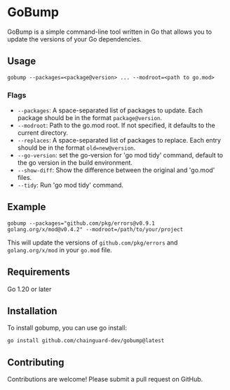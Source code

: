 # GoBump
GoBump is a simple command-line tool written in Go that allows you to update the versions of your Go dependencies.

## Usage

```shell
gobump --packages=<package@version> ... --modroot=<path to go.mod>
```

### Flags

* `--packages`: A space-separated list of packages to update. Each package should be in the format `package@version`.
* `--modroot`: Path to the go.mod root. If not specified, it defaults to the current directory.
* `--replaces`: A space-separated list of packages to replace. Each entry should be in the format `old=new@version`.
* `--go-version`: set the go-version for 'go mod tidy' command, default to the go version in the build environment.
* `--show-diff`: Show the difference between the original and 'go.mod' files.
* `--tidy`:  Run 'go mod tidy' command.
 
## Example

```shell
gobump --packages="github.com/pkg/errors@v0.9.1 golang.org/x/mod@v0.4.2" --modroot=/path/to/your/project
```

This will update the versions of `github.com/pkg/errors` and `golang.org/x/mod` in your `go.mod` file.

## Requirements

Go 1.20 or later

## Installation
To install gobump, you can use go install:

```shell
go install github.com/chainguard-dev/gobump@latest
```

## Contributing
Contributions are welcome! Please submit a pull request on GitHub.

